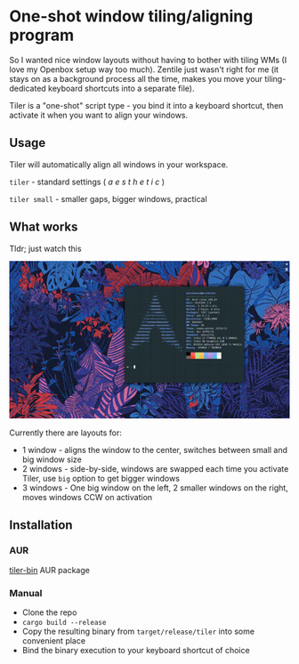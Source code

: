 # One-shot window tiling/aligning program

So I wanted nice window layouts without having to bother with tiling WMs (I love my Openbox setup way too much).
Zentile just wasn't right for me (it stays on as a background process all the time,
makes you move your tiling-dedicated keyboard shortcuts into a separate file).

Tiler is a "one-shot" script type - you bind it into a keyboard shortcut,
then activate it when you want to align your windows.

## Usage

Tiler will automatically align all windows in your workspace.

`tiler` - standard settings ( *a e s t h e t i c* )

`tiler small` - smaller gaps, bigger windows, practical


## What works

Tldr; just watch this

![demo gif](./demo.gif)

Currently there are layouts for:

* 1 window - aligns the window to the center, switches between small and big window size
* 2 windows - side-by-side, windows are swapped each time you activate Tiler, use `big` option to get bigger windows
* 3 windows - One big window on the left, 2 smaller windows on the right, moves windows CCW on activation

## Installation

### AUR

[tiler-bin](https://aur.archlinux.org/packages/tiler-bin/) AUR package

### Manual

* Clone the repo
* `cargo build --release`
* Copy the resulting binary from `target/release/tiler` into some convenient place
* Bind the binary execution to your keyboard shortcut of choice
